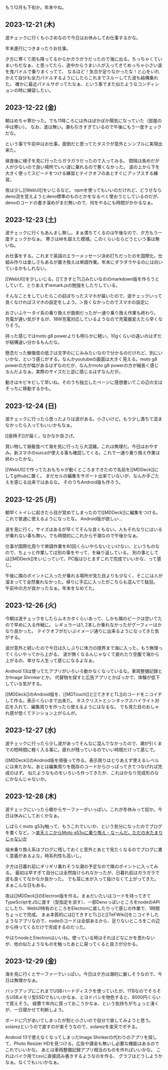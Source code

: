 もう12月も下旬か。年末やね。

## 2023-12-21 (木)

波チェックに行くも小さめなので今日はお休みしてお仕事するかな。

年末進行につきまったりお仕事。

夕方に寒くて雨も降ってるからかガラガラだったので海に出る。ちっちゃくていまいちだなぁ、と思ってたら、途中からうまい人が入ってきてめっちゃ小さい波を鬼パドルで乗りまくってて、
なるほど！気合が足りなかったな！と心をいれかえて自分も全力パドルするようにしたらこれまでスルーしてた波も結構乗れた。
確かに最近パドルサボってたなぁ、という事でまた似たようなコンディションの時に練習したい。

## 2023-12-22 (金)

朝はめちゃ寒かった。でも11時ころには外はぽかぽか陽気になっていた（部屋の中は寒い）。
なお、波は無い。潮も引きすぎているので午後にもう一度チェックだな。

という事で午前中はお仕事。面倒だと思ってたタスクが意外とシンプルに実現出来た。

昼食後に様子を見に行ったらガラガラだったので入ってみる。
間隔は長めだが人が少ないので良い場所でいい波に乗れるので悪くなかった。
波の上から下を大きく使ってスピードをつける練習とテイクオフのあとすぐにアップスする練習。

夜は少し[[WebUI]]をいじるなど。
npmを使ってもいいのだけれど、どうせならdeno流を覚えようとdeno標準のものとかをなるべく使おうとしているのだが、denoのコードの書き溜めがまだ無いので、何をやるにも時間がかかるなぁ。

## 2023-12-23 (土)

波チェックに行くもあんまし無し。まぁ満ちてくるのは午後なので、夕方もう一度チェックかなぁ。
寒さは峠を超えた模様。このくらいならどうという事は無いね。

お仕事をする。これまで英語のエラーメッセージ決め打ちだったのを国際化。仕組み作りは楽しさもあるが置き換えは単調作業。年末にダラダラやるのには向いているかもしれない。

[[WebUI]]を少しいじる。[[てきすとTL]]みたいなののmarkdown版を作ろうとしていて、とりあえずremark.jsの勉強をしたりしている。

そんなことをしていたらこの前ぽちったスマホが届いたので、波チェックいって良くなければスマホの設定をしよう。＞良くなかったのでスマホの設定に

おさいふケータイ系の乗り換えが面倒だったが一通り乗り換え作業も終わり。
充電が遅い気がするが、18W充電対応しているようなので充電器変えたら早くなりそう。

持った感じではmoto g8 powerよりも明らかに軽い。10gくらいの違いのはずだが結構違い分かるもんだな。

懸念だった解像度の低さは文字のにじみみたいなので分かるのだけれど、別にいいかな、という感じがする。なんかyoutubeの画面は大きく見える。moto g8 powerの方が幅があるはずなのだが、なんかmoto g8 powerの方が細長く感じるんだよなぁ。実際のサイズだと逆に感じるはずなんだが。

動きはキビキビして早いね。そのうち独立したページに感想書いてこの辺の文はそっちに移動するかも。

## 2023-12-24 (日)

波チェックに行ったら思ったよりは波がある。小さいけど。もう少し満ちて混まなかったら入ってもいいかもなぁ。

[[座椅子]]が届く。なかなか良さげ。

買い物して昼飯食べて海を見に行ったら大混雑。これは無理だ。今日はおやすみ。新スマホのsuicaが使える事も確認してくる。これで一通り乗り換え作業は終わったかな。

[[WebUI]]で作ってたおもちゃが動くところまできたので名前を[[MDDeck]]にしてgithubに置く。
まだセルの編集をサポート出来ていないが、なんか手ごたえを感じる出来ではあるな。
そのうちAndroid版も作ろう。

## 2023-12-25 (月)

朝早くトイレに起きたら目が覚めてしまったので[[MDDeck]]に編集をつける。これで普通に使えるようになったな。
Android版が欲しい...

波を見に行く。サイズはあるが早くてそんな良くもない。人もそれなりにはいるが乗れない事も無い。でも時間的にこれから干潮なので午後かなぁ。

仕事が国際化周りで単調作業を80回くらいやらないといけない、というものなので、ちょっと作業しては別の事をやって、を繰り返している。
別の事としては[[MDDeck]]をいじっていて、PC版はひとまずこれで完成でいいかな、って感じ。

午後に隣のポイントに入ったが乗れる場所が見た目よりも少なく、そこには人が溜まってて全然乗れなかった。帰りに手広に入ったがこちらも混んでて駄目。
午前中の方が良かったなぁ。年末をなめてた。

## 2023-12-26 (火)

今朝は波チェックをしたらムネカタくらいあって、しかも隣のピークは空いてたので早めに入る作戦に。
レギュラーは1, 2本しか乗れなかったがグーフィーはかなり良かった。
テイクオフがだいぶイメージ通りに出来るようになってきた気がする。

波が意外と続いたので今日は久しぶりに体力の限界まで海に入った。もう無理ってくらいやってから上がる。
波が無くなるんじゃなくて疲れたり空腹で海から上がるの、幸せな人生って感じになるよなぁ。

Android 13は使ってたアプリがいろいろ動かなくなっているな。車両整備記録とかImage Shrinkerとか。
代替物を探すと広告アプリとかばっかで、体験が低下している気がする。

[[MDDeck]]のAndroid版を、[[MDTouch]]と[[てきすとTL]]のコードをニコイチして作る。表示くらいまで出来た。
タスクリストとシンタックスハイライト対応を入れて、編集周りを作ったら使えるようにはなるな。
でも見た目のおしゃれ感が低くてテンション上がらんが。

## 2023-12-27 (水)

波チェックに行ったら少し波があってそんなに混んでなかったので、潮が引くまでの短時間に軽く入る事に。疲れが残っているのでいい時間だけって感じで。

[[MDDeck]]のAndroid版を頑張って作る。表示周りはとりあえず使えるレベルには来たかな。あとは編集周りを既存のコードからひっぱってきてつなげれば完成のはず。
似たようなものをいろいろ作ってきたが、これはかなり完成形のなにかなんじゃないか。

## 2023-12-28 (木)

波チェックにいったら朝からサーファーがいっぱい。これが冬休みって奴か。今日は休みにしておくかなぁ。

しばらくmoto g53y触って、もうこれでいいか、という気分になったのでブログを書くなど。＞[楽天ミニからMoto g53yに乗り換え - なーんだ、ただの水たまりじゃないか](https://karino2.github.io/2023/12/28/bye_rakuten_mini_hello_moto_g53y.html)

端末乗り換え系はブログに残しておくと意外とあとで見たくなるのでブログに書く意義があるよな。時系列性も高いし。

夕方は日暮れ前にギリギリ乗れそうな潮の予定なので隣のポイントに入ってみる。
最初は早すぎて自分には全然抜けられなかったが、日暮れ前はガラガラで波も良くてなかなか良かった。
でも耳に水が入って抜けなくて上がってきた。まぁこんな日もある。

夜は[[MDDeck]]のElectron版を作る。まぁだいたいはコードを持ってきてTypeScriptをJSに直す（型指定を消す）、一部DenoっぽいところをnodeのAPIにしたり、WebUI特有のところをElectronに直したりって感じの作業で、1時間ちょっとで完成。
まぁ本質的には[[てきすとTL]]と[[TeFWiki]]をニコイチしたようなアプリなので、nodeのコードは全部あるから、足りないところをこの辺から持ってくるだけで完成するのだった。

やはりnodeとElectronはいいね。使っている時はそれほどなにかを思わないが、他の似たようなものを触ったあとに戻ってくると良さが分かる。

## 2023-12-29 (金)

海を見に行くとサーファーでいっぱい。今日は夕方は潮的に厳しそうなので、今日は無理かなぁ。

バックアップにこれまでUSBハードディスクを使っていたが、1TBなのでそろそろUSBメモリ型SSDでもいいかなぁ、とヨドバシを物色すると、8000円くらいで買えそう。
経費で年内に買っておこうかなぁ、という気持ちがちょっと湧くが、一日寝かせて判断しよう。

ボードに穴があいてしまったが割と小さいので自分で直してみようと思う。solarezというので直すのが楽そうなので、solarezを楽天でポチる。

Android 13で使えなくなってしまったImage Shinkerの代わりのアプリを探して、Photo Resizer HDを見つける。広告や課金も無いし必要な機能はあるのでこれでいいかな。
あとは車両整備記録アプリ相当のものを作ればいいかな。
これはバイク用でcsvに直接読み書きするようなのを作る、
グラフはどうしようかなぁ。なくてもいいかなぁ。